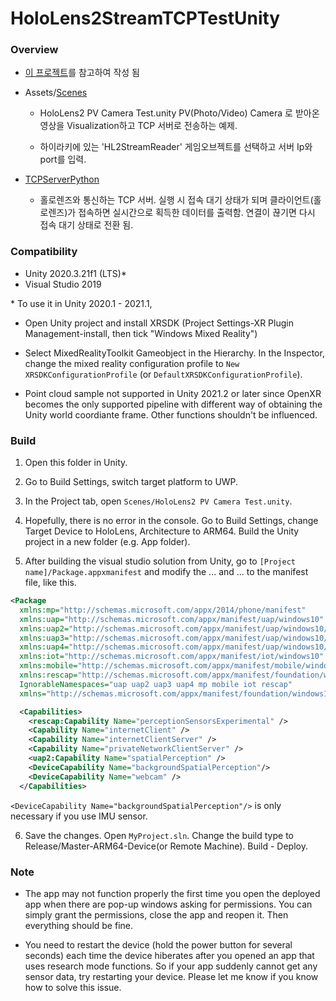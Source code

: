 # **HoloLens2StreamTCPTestUnity**



### Overview

- [이 프로젝트](https://github.com/petergu684/HoloLens2-ResearchMode-Unity)를 참고하여 작성 됨

- Assets/[Scenes](https://github.com/IkbeomJeon/WiseUI/tree/master/Applications/HoloLens2StreamTCPTestUnity/Assets/Scenes)

  - HoloLens2 PV Camera Test.unity
    PV(Photo/Video) Camera 로 받아온 영상을 Visualization하고 TCP 서버로 전송하는 예제.
    
  - 하이라키에 있는 'HL2StreamReader' 게임오브젝트를 선택하고 서버 Ip와 port를 입력.

    

- [TCPServerPython](https://github.com/IkbeomJeon/WiseUI/tree/master/Applications/HoloLens2StreamTCPTestUnity/TCPServerPython)

  - 홀로렌즈와 통신하는 TCP 서버. 실행 시 접속 대기 상태가 되며 클라이언트(홀로렌즈)가 접속하면 실시간으로 획득한 데이터를 출력함. 연결이 끊기면 다시 접속 대기 상태로 전환 됨.
    

### Compatibility

- Unity 2020.3.21f1 (LTS)*
- Visual Studio 2019

\* To use it in Unity 2020.1 - 2021.1,



- Open Unity project and install XRSDK (Project Settings-XR Plugin Management-install, then tick "Windows Mixed Reality")
  
- Select MixedRealityToolkit Gameobject in the Hierarchy. In the Inspector, change the mixed reality configuration profile to `New XRSDKConfigurationProfile` (or `DefaultXRSDKConfigurationProfile`).
  
- Point cloud sample not supported in Unity 2021.2 or later since OpenXR becomes the only supported pipeline with different way of obtaining the Unity world coordiante frame. Other functions shouldn't be influenced.
  
### Build 

1. Open this folder in Unity.
2. Go to Build Settings, switch target platform to UWP.
3. In the Project tab, open `Scenes/HoloLens2 PV Camera Test.unity`.

4. Hopefully, there is no error in the console. Go to Build Settings, change Target Device to HoloLens, Architecture to ARM64. Build the Unity project in a new folder (e.g. App folder).
5. After building the visual studio solution from Unity, go to `[Project name]/Package.appxmanifest` and modify the <package>...</package> and <Capabilities>...</Capabilities> to the manifest file, like this.

```xml 
<Package 
  xmlns:mp="http://schemas.microsoft.com/appx/2014/phone/manifest" 
  xmlns:uap="http://schemas.microsoft.com/appx/manifest/uap/windows10" 
  xmlns:uap2="http://schemas.microsoft.com/appx/manifest/uap/windows10/2" 
  xmlns:uap3="http://schemas.microsoft.com/appx/manifest/uap/windows10/3" 
  xmlns:uap4="http://schemas.microsoft.com/appx/manifest/uap/windows10/4" 
  xmlns:iot="http://schemas.microsoft.com/appx/manifest/iot/windows10" 
  xmlns:mobile="http://schemas.microsoft.com/appx/manifest/mobile/windows10" 
  xmlns:rescap="http://schemas.microsoft.com/appx/manifest/foundation/windows10/restrictedcapabilities" 
  IgnorableNamespaces="uap uap2 uap3 uap4 mp mobile iot rescap" 
  xmlns="http://schemas.microsoft.com/appx/manifest/foundation/windows10"> 
```

```xml
  <Capabilities>
    <rescap:Capability Name="perceptionSensorsExperimental" />
    <Capability Name="internetClient" />
    <Capability Name="internetClientServer" />
    <Capability Name="privateNetworkClientServer" />
    <uap2:Capability Name="spatialPerception" />
    <DeviceCapability Name="backgroundSpatialPerception"/>
    <DeviceCapability Name="webcam" />
  </Capabilities>
```

`<DeviceCapability Name="backgroundSpatialPerception"/>` is only necessary if you use IMU sensor. 

6. Save the changes. Open `MyProject.sln`. Change the build type to Release/Master-ARM64-Device(or Remote Machine). Build - Deploy.
   

### Note

- The app may not function properly the first time you open the deployed app when there are pop-up windows asking for permissions. You can simply grant the permissions, close the app and reopen it. Then everything should be fine.
  
- You need to restart the device (hold the power button for several seconds) each time the device hiberates after you opened an app that uses research mode functions. So if your app suddenly cannot get any sensor data, try restarting your device. Please let me know if you know how to solve this issue.